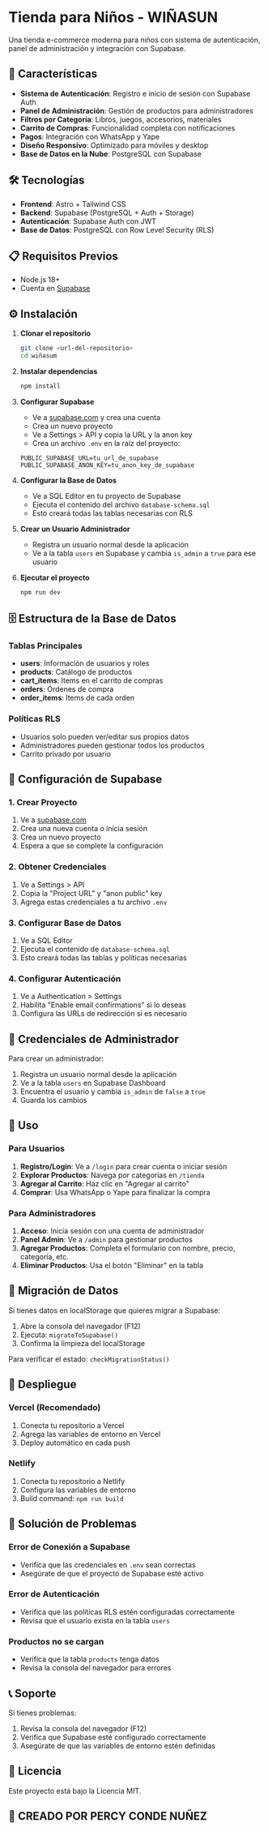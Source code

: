 # Tienda para Niños - WIÑASUN

Una tienda e-commerce moderna para niños con sistema de autenticación, panel de administración y integración con Supabase.

## 🚀 Características

- **Sistema de Autenticación**: Registro e inicio de sesión con Supabase Auth
- **Panel de Administración**: Gestión de productos para administradores
- **Filtros por Categoría**: Libros, juegos, accesorios, materiales
- **Carrito de Compras**: Funcionalidad completa con notificaciones
- **Pagos**: Integración con WhatsApp y Yape
- **Diseño Responsivo**: Optimizado para móviles y desktop
- **Base de Datos en la Nube**: PostgreSQL con Supabase

## 🛠️ Tecnologías

- **Frontend**: Astro + Tailwind CSS
- **Backend**: Supabase (PostgreSQL + Auth + Storage)
- **Autenticación**: Supabase Auth con JWT
- **Base de Datos**: PostgreSQL con Row Level Security (RLS)

## 📋 Requisitos Previos

- Node.js 18+ 
- Cuenta en [Supabase](https://supabase.com)

## ⚙️ Instalación

1. **Clonar el repositorio**
   ```bash
   git clone <url-del-repositorio>
   cd wiñasum
   ```

2. **Instalar dependencias**
   ```bash
   npm install
   ```

3. **Configurar Supabase**
   - Ve a [supabase.com](https://supabase.com) y crea una cuenta
   - Crea un nuevo proyecto
   - Ve a Settings > API y copia la URL y la anon key
   - Crea un archivo `.env` en la raíz del proyecto:
   ```env
   PUBLIC_SUPABASE_URL=tu_url_de_supabase
   PUBLIC_SUPABASE_ANON_KEY=tu_anon_key_de_supabase
   ```

4. **Configurar la Base de Datos**
   - Ve a SQL Editor en tu proyecto de Supabase
   - Ejecuta el contenido del archivo `database-schema.sql`
   - Esto creará todas las tablas necesarias con RLS

5. **Crear un Usuario Administrador**
   - Registra un usuario normal desde la aplicación
   - Ve a la tabla `users` en Supabase y cambia `is_admin` a `true` para ese usuario

6. **Ejecutar el proyecto**
   ```bash
   npm run dev
   ```

## 🗄️ Estructura de la Base de Datos

### Tablas Principales

- **users**: Información de usuarios y roles
- **products**: Catálogo de productos
- **cart_items**: Items en el carrito de compras
- **orders**: Órdenes de compra
- **order_items**: Items de cada orden

### Políticas RLS

- Usuarios solo pueden ver/editar sus propios datos
- Administradores pueden gestionar todos los productos
- Carrito privado por usuario

## 🔧 Configuración de Supabase

### 1. Crear Proyecto
1. Ve a [supabase.com](https://supabase.com)
2. Crea una nueva cuenta o inicia sesión
3. Crea un nuevo proyecto
4. Espera a que se complete la configuración

### 2. Obtener Credenciales
1. Ve a Settings > API
2. Copia la "Project URL" y "anon public" key
3. Agrega estas credenciales a tu archivo `.env`

### 3. Configurar Base de Datos
1. Ve a SQL Editor
2. Ejecuta el contenido de `database-schema.sql`
3. Esto creará todas las tablas y políticas necesarias

### 4. Configurar Autenticación
1. Ve a Authentication > Settings
2. Habilita "Enable email confirmations" si lo deseas
3. Configura las URLs de redirección si es necesario

## 👤 Credenciales de Administrador

Para crear un administrador:

1. Registra un usuario normal desde la aplicación
2. Ve a la tabla `users` en Supabase Dashboard
3. Encuentra el usuario y cambia `is_admin` de `false` a `true`
4. Guarda los cambios

## 📱 Uso

### Para Usuarios
1. **Registro/Login**: Ve a `/login` para crear cuenta o iniciar sesión
2. **Explorar Productos**: Navega por categorías en `/tienda`
3. **Agregar al Carrito**: Haz clic en "Agregar al carrito"
4. **Comprar**: Usa WhatsApp o Yape para finalizar la compra

### Para Administradores
1. **Acceso**: Inicia sesión con una cuenta de administrador
2. **Panel Admin**: Ve a `/admin` para gestionar productos
3. **Agregar Productos**: Completa el formulario con nombre, precio, categoría, etc.
4. **Eliminar Productos**: Usa el botón "Eliminar" en la tabla

## 🔄 Migración de Datos

Si tienes datos en localStorage que quieres migrar a Supabase:

1. Abre la consola del navegador (F12)
2. Ejecuta: `migrateToSupabase()`
3. Confirma la limpieza del localStorage

Para verificar el estado: `checkMigrationStatus()`

## 🚀 Despliegue

### Vercel (Recomendado)
1. Conecta tu repositorio a Vercel
2. Agrega las variables de entorno en Vercel
3. Deploy automático en cada push

### Netlify
1. Conecta tu repositorio a Netlify
2. Configura las variables de entorno
3. Build command: `npm run build`

## 🐛 Solución de Problemas

### Error de Conexión a Supabase
- Verifica que las credenciales en `.env` sean correctas
- Asegúrate de que el proyecto de Supabase esté activo

### Error de Autenticación
- Verifica que las políticas RLS estén configuradas correctamente
- Revisa que el usuario exista en la tabla `users`

### Productos no se cargan
- Verifica que la tabla `products` tenga datos
- Revisa la consola del navegador para errores

## 📞 Soporte

Si tienes problemas:
1. Revisa la consola del navegador (F12)
2. Verifica que Supabase esté configurado correctamente
3. Asegúrate de que las variables de entorno estén definidas

## 📄 Licencia

Este proyecto está bajo la Licencia MIT.
## 📄 CREADO POR PERCY CONDE NUÑEZ